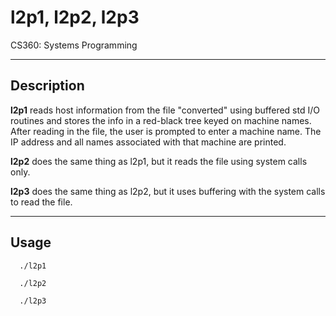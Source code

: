 # l2p1, l2p2, l2p3

CS360: Systems Programming

-----------
Description
-----------
**l2p1** reads host information from the file "converted" using buffered std I/O routines
and stores the info in a red-black tree keyed on machine names. After reading in the 
file, the user is prompted to enter a machine name. The IP address and all names
associated with that machine are printed.

**l2p2** does the same thing as l2p1, but it reads the file using system calls only.

**l2p3** does the same thing as l2p2, but it uses buffering with the system calls to read the file.

-----
Usage
-----

      ./l2p1
      
      ./l2p2
      
      ./l2p3
